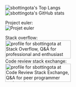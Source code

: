 ![sbottingota's Top Langs](https://github-readme-stats.vercel.app/api/top-langs/?username=sbottingota&exclude_repo=FtcOffseason2024Test)  
![sbottingota's GitHub stats](https://github-readme-stats.vercel.app/api?username=sbottingota&show_icons=true&theme=default)

Project euler:  
![Projet euler](https://projecteuler.net/profile/sbottingota.png)

Stack overflow:  
<a href="https://stackoverflow.com/users/20078696/sbottingota"><img src="https://stackoverflow.com/users/flair/20078696.png" width="208" height="58" alt="profile for sbottingota at Stack Overflow, Q&amp;A for professional and enthusiast programmers" title="profile for sbottingota at Stack Overflow, Q&amp;A for professional and enthusiast programmers"></a>  
Code review stack exchange:  
<a href="https://codereview.stackexchange.com/users/272258/sbottingota"><img src="https://codereview.stackexchange.com/users/flair/272258.png" width="208" height="58" alt="profile for sbottingota at Code Review Stack Exchange, Q&amp;A for peer programmer code reviews" title="profile for sbottingota at Code Review Stack Exchange, Q&amp;A for peer programmer code reviews"></a>
